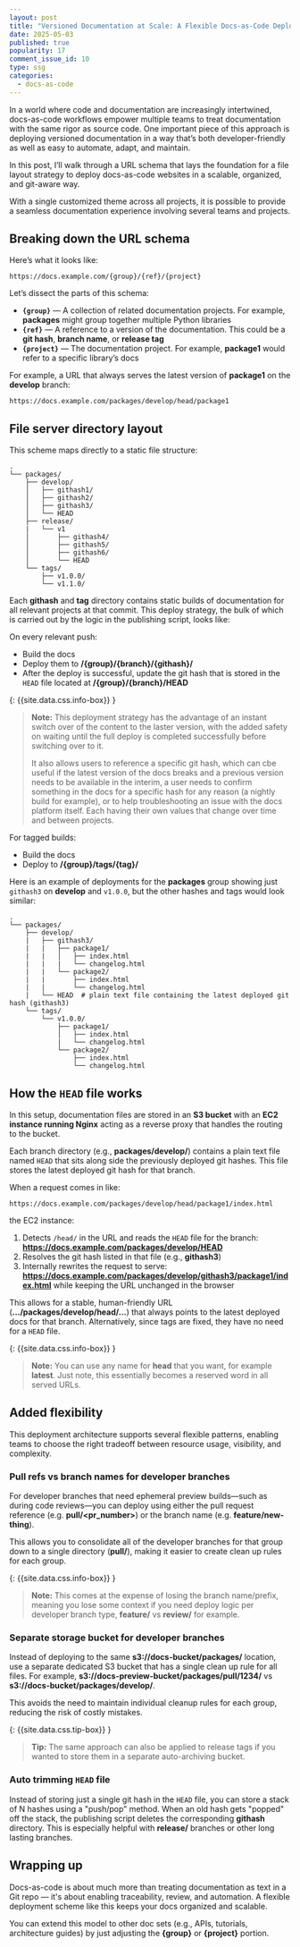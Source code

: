 ```yaml
---
layout: post
title: "Versioned Documentation at Scale: A Flexible Docs-as-Code Deploy Strategy"
date: 2025-05-03
published: true
popularity: 17
comment_issue_id: 10
type: ssg
categories:
  - docs-as-code
---
```


In a world where code and documentation are increasingly intertwined, docs-as-code workflows empower multiple teams to treat documentation with the same rigor as source code. One important piece of this approach is deploying versioned documentation in a way that’s both developer-friendly as well as easy to automate, adapt, and maintain.

In this post, I’ll walk through a URL schema that lays the foundation for a file layout strategy to deploy docs-as-code websites in a scalable, organized, and git-aware way.

With a single customized theme across all projects, it is possible to provide a seamless documentation experience involving several teams and projects.

## Breaking down the URL schema

Here’s what it looks like:

```
https://docs.example.com/{group}/{ref}/{project}
```

Let’s dissect the parts of this schema:

* **`{group}`** — A collection of related documentation projects. For example, **packages** might group together multiple Python libraries
* **`{ref}`** — A reference to a version of the documentation. This could be a **git hash**, **branch name**, or **release tag**
* **`{project}`** — The documentation project. For example, **package1** would refer to a specific library’s docs

For example, a URL that always serves the latest version of **package1** on the **develop** branch:

```
https://docs.example.com/packages/develop/head/package1
```

## File server directory layout

This scheme maps directly to a static file structure:

```
.
└── packages/
    ├── develop/
    │   ├── githash1/
    │   ├── githash2/
    │   ├── githash3/
    │   └── HEAD
    ├── release/
    |   └── v1
    │       ├── githash4/
    │       ├── githash5/
    │       ├── githash6/
    │       └── HEAD
    └── tags/
        ├── v1.0.0/
        └── v1.1.0/
```

Each **githash** and **tag** directory contains static builds of documentation for all relevant projects at that commit. This deploy strategy, the bulk of which is carried out by the logic in the publishing script, looks like:

On every relevant push:

   * Build the docs
   * Deploy them to **/{group}/{branch}/{githash}/**
   * After the deploy is successful, update the git hash that is stored in the `HEAD` file located at **/{group}/{branch}/HEAD**

{: {{site.data.css.info-box}} }
> **Note:** This deployment strategy has the advantage of an instant switch over of the content to the laster version, with the added safety on waiting until the full deploy is completed successfully before switching over to it.
>
> It also allows users to reference a specific git hash, which can cbe useful if the latest version of the docs breaks and a previous version needs to be available in the interim, a user needs to confirm something in the docs for a specific hash for any reason (a nightly build for example), or to help troubleshooting an issue with the docs platform itself. Each having their own values that change over time and between projects.

For tagged builds:

   * Build the docs
   * Deploy to **/{group}/tags/{tag}/**
   
Here is an example of deployments for the **packages** group showing just `githash3` on **develop** and `v1.0.0`, but the other hashes and tags would look similar:

```
.
└── packages/
    ├── develop/
    |   ├── githash3/
    |   |   ├── package1/
    |   |   │   ├── index.html
    |   |   |   └── changelog.html
    |   |   └── package2/
    |   |       ├── index.html
    |   |       └── changelog.html
    |   └── HEAD  # plain text file containing the latest deployed git hash (githash3)
    └── tags/
        └── v1.0.0/
            ├── package1/
            │   ├── index.html
            |   └── changelog.html
            └── package2/
                ├── index.html
                └── changelog.html
```

## How the `HEAD` file works

In this setup, documentation files are stored in an **S3 bucket** with an **EC2 instance running Nginx** acting as a reverse proxy that handles the routing to the bucket.

Each branch directory (e.g., **packages/develop/**) contains a plain text file named `HEAD` that sits along side the previously deployed git hashes. This file stores the latest deployed git hash for that branch.

When a request comes in like:

```
https://docs.example.com/packages/develop/head/package1/index.html
```

the EC2 instance:

1. Detects `/head/` in the URL and reads the `HEAD` file for the branch: **https://docs.example.com/packages/develop/HEAD**
2. Resolves the git hash listed in that file (e.g., **githash3**)
3. Internally rewrites the request to serve: **https://docs.example.com/packages/develop/githash3/package1/index.html** while keeping the URL unchanged in the browser

This allows for a stable, human-friendly URL (**.../packages/develop/head/...**) that always points to the latest deployed docs for that branch. Alternatively, since tags are fixed, they have no need for a `HEAD` file.

{: {{site.data.css.info-box}} }
> **Note:** You can use any name for **head** that you want, for example **latest**. Just note, this essentially becomes a reserved word in all served URLs.

## Added flexibility

This deployment architecture supports several flexible patterns, enabling teams to choose the right tradeoff between resource usage, visibility, and complexity.

### Pull refs vs branch names for developer branches

For developer branches that need ephemeral preview builds—such as during code reviews—you can deploy using either the pull request reference (e.g. **pull/\<pr_number>**) or the branch name (e.g. **feature/new-thing**).

This allows you to consolidate all of the developer branches for that group down to a single directory (**pull/**), making it easier to create clean up rules for each group.

{: {{site.data.css.info-box}} }
> **Note:** This comes at the expense of losing the branch name/prefix, meaning you lose some context if you need deploy logic per developer branch type, **feature/** vs **review/** for example.

### Separate storage bucket for developer branches

Instead of deploying to the same **s3://docs-bucket/packages/** location, use a separate dedicated S3 bucket that has a single clean up rule for all files. For example, **s3://docs-preview-bucket/packages/pull/1234/** vs **s3://docs-bucket/packages/develop/**.

This avoids the need to maintain individual cleanup rules for each group, reducing the risk of costly mistakes.

{: {{site.data.css.tip-box}} }
> **Tip:** The same approach can also be applied to release tags if you wanted to store them in a separate auto-archiving bucket.

### Auto trimming `HEAD` file

Instead of storing just a single git hash in the `HEAD` file, you can store a stack of N hashes using a "push/pop" method. When an old hash gets "popped" off the stack, the publishing script deletes the corresponding **githash** directory. This is especially helpful with **release/** branches or other long lasting branches.

## Wrapping up

Docs-as-code is about much more than treating documentation as text in a Git repo — it's about enabling traceability, review, and automation. A flexible deployment scheme like this keeps your docs organized and scalable.

You can extend this model to other doc sets (e.g., APIs, tutorials, architecture guides) by just adjusting the **{group}** or **{project}** portion.
